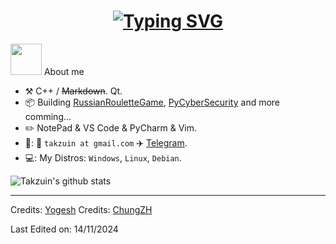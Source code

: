 <h1 align = "center">
<a href="https://git.io/typing-svg"><img src="https://readme-typing-svg.demolab.com?font=Fira+Code&size=75&duration=1400&pause=500&color=FF72FF&background=000000EE&center=true&multiline=true&width=1920&height=384&lines=Hello+there+!;+I'm+Takzuin+;Welcome+to+my+GitHub+profile" alt="Typing SVG" /></a>
</h1>

 <picture><img src = "https://github.com/7oSkaaa/7oSkaaa/blob/main/Images/about_me.gif?raw=true" width = 50px></picture> About me
- :hammer_and_pick: C++ / ~~Markdown~~. Qt.
- :package: Building [RussianRouletteGame](https://github.com/Takzuin/RussianRouletteGame), [PyCyberSecurity](https://github.com/Takzuin/PyCyberSecurity) and more comming...
- :pencil2: NotePad & VS Code & PyCharm &  Vim.
- 🤙: :email: `takzuin at gmail.com` :airplane: [Telegram](https://t.me/Takzuin).
- 💻: My Distros: `Windows`, `Linux`, `Debian`.

![Takzuin's github stats](https://github-readme-stats.vercel.app/api?username=ChungZH&theme=gruvbox&show_icons=true)


-----
Credits: [Yogesh](https://github.com/vibrantfix)
Credits: [ChungZH](https://github.com/ChungZH)

Last Edited on: 14/11/2024
